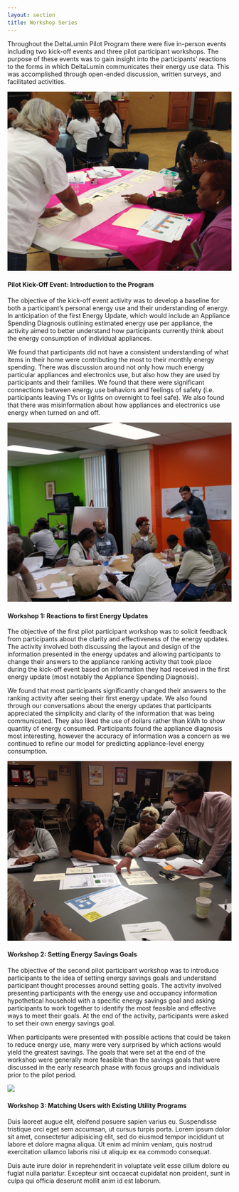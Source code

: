 ```yaml
---
layout: section
title: Workshop Series
---
```

<p>Throughout the DeltaLumin Pilot Program there were five in-person events including two kick-off events and three pilot participant workshops. The purpose of these events was to gain insight into the participants’ reactions to the forms in which DeltaLumin communicates their energy use data. This was accomplished through open-ended discussion, written surveys, and facilitated activities.</p>

<div class="row workshopSeries">	
	<div class="col-md-8">
		<img src="img/workshop-kickoff.jpg" class="img-responsive">
	</div>
	<div class="col-md-4">
		<h4>Pilot Kick-Off Event: Introduction to the Program</h4>
		<p>The objective of the kick-off event activity was to develop a baseline for both a participant’s personal energy use and their understanding of energy. In anticipation of the first Energy Update, which would include an Appliance Spending Diagnosis outlining estimated energy use per appliance, the activity aimed to better understand how participants currently think about the energy consumption of individual appliances.</p>
		<p>We found that participants did not have a consistent understanding of what items in their home were contributing the most to their monthly energy spending. There was discussion around not only how much energy particular appliances and electronics use, but also how they are used by participants and their families. We found that there were significant connections between energy use behaviors and feelings of safety (i.e. participants leaving TVs or lights on overnight to feel safe). We also found that there was misinformation about how appliances and electronics use energy when turned on and off.</p>
	</div>
</div>

<div class="row workshopSeries">	
	<div class="col-md-8">
		<img src="img/workshop-1.jpg" class="img-responsive">
	</div>
	<div class="col-md-4">
		<h4>Workshop 1: Reactions to first Energy Updates</h4>
		<p>The objective of the first pilot participant workshop was to solicit feedback from participants about the clarity and effectiveness of the energy updates. The activity involved both discussing the layout and design of the information presented in the energy updates and allowing participants to change their answers to the appliance ranking activity that took place during the kick-off event based on information they had received in the first energy update (most notably the Appliance Spending Diagnosis).</p>
		<p>We found that most participants significantly changed their answers to the ranking activity after seeing their first energy update. We also found through our conversations about the energy updates that participants appreciated the simplicity and clarity of the information that was being communicated. They also liked the use of dollars rather than kWh to show quantity of energy consumed. Participants found the appliance diagnosis most interesting, however the accuracy of information was a concern as we continued to refine our model for predicting appliance-level energy consumption. </p>
	</div>
</div>

<div class="row workshopSeries">	
	<div class="col-md-8">
		<img src="img/workshop-2.jpg" class="img-responsive">
	</div>
	<div class="col-md-4">
		<h4>Workshop 2: Setting Energy Savings Goals</h4>
		<p>The objective of the second pilot participant workshop was to introduce participants to the idea of setting energy savings goals and understand participant thought processes around setting goals. The activity involved presenting participants with the energy use and occupancy information hypothetical household with a specific energy savings goal and asking participants to work together to identify the most feasible and effective ways to meet their goals. At the end of the activity, participants were asked to set their own energy savings goal.</p> 
		<p>When participants were presented with possible actions that could be taken to reduce energy use, many were very surprised by which actions would yield the greatest savings. The goals that were set at the end of the workshop were generally more feasible than the savings goals that were discussed in the early research phase with focus groups and individuals prior to the pilot period. </p>
	</div>
</div>

<div class="row workshopSeries">	
	<div class="col-md-8">
		<img src="img/workshop-3.jpg" class="img-responsive">
	</div>
	<div class="col-md-4">
		<h4>Workshop 3: Matching Users with Existing Utility Programs</h4>
		<p>Duis laoreet augue elit, eleifend posuere sapien varius eu. Suspendisse tristique orci eget sem accumsan, ut cursus turpis porta. Lorem ipsum dolor sit amet, consectetur adipisicing elit, sed do eiusmod tempor incididunt ut labore et dolore magna aliqua. Ut enim ad minim veniam, quis nostrud exercitation ullamco laboris nisi ut aliquip ex ea commodo consequat.</p>
		<p>Duis aute irure dolor in reprehenderit in voluptate velit esse	cillum dolore eu fugiat nulla pariatur. Excepteur sint occaecat cupidatat non proident, sunt in culpa qui officia deserunt mollit anim id est laborum.</p>
	</div>
</div>
